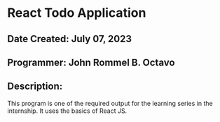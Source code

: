 # React Todo Application

## Date Created: July 07, 2023
## Programmer: John Rommel B. Octavo

## Description:
This program is one of the required output for the learning series in the internship. It uses the basics of React JS.